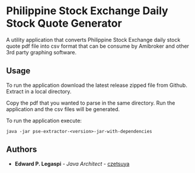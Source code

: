 # Philippine Stock Exchange Daily Stock Quote Generator

A utility application that converts Philippine Stock Exchange daily stock quote pdf file into csv format that can be consume by Amibroker and other 3rd party graphing software.

## Usage

To run the application download the latest release zipped file from Github. Extract in a local directory.

Copy the pdf that you wanted to parse in the same directory. Run the application and the csv files will be generated.

To run the application execute:

```
java -jar pse-extractor-<version>-jar-with-dependencies
```

## Authors

 * **Edward P. Legaspi** - *Java Architect* - [czetsuya](https://github.com/czetsuya)
